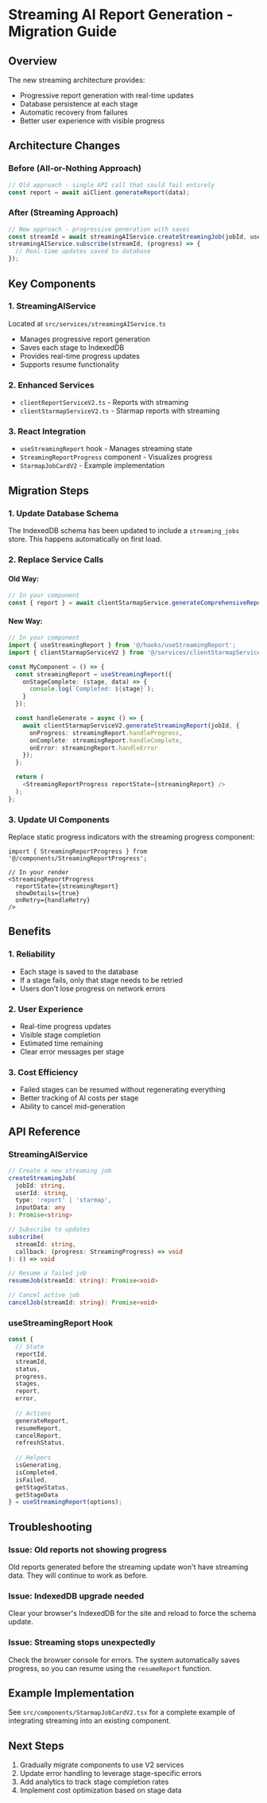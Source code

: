 # Streaming AI Report Generation - Migration Guide

## Overview

The new streaming architecture provides:
- Progressive report generation with real-time updates
- Database persistence at each stage
- Automatic recovery from failures
- Better user experience with visible progress

## Architecture Changes

### Before (All-or-Nothing Approach)
```typescript
// Old approach - single API call that could fail entirely
const report = await aiClient.generateReport(data);
```

### After (Streaming Approach)
```typescript
// New approach - progressive generation with saves
const streamId = await streamingAIService.createStreamingJob(jobId, userId, 'report', data);
streamingAIService.subscribe(streamId, (progress) => {
  // Real-time updates saved to database
});
```

## Key Components

### 1. StreamingAIService
Located at `src/services/streamingAIService.ts`

- Manages progressive report generation
- Saves each stage to IndexedDB
- Provides real-time progress updates
- Supports resume functionality

### 2. Enhanced Services
- `clientReportServiceV2.ts` - Reports with streaming
- `clientStarmapServiceV2.ts` - Starmap reports with streaming

### 3. React Integration
- `useStreamingReport` hook - Manages streaming state
- `StreamingReportProgress` component - Visualizes progress
- `StarmapJobCardV2` - Example implementation

## Migration Steps

### 1. Update Database Schema
The IndexedDB schema has been updated to include a `streaming_jobs` store. This happens automatically on first load.

### 2. Replace Service Calls

#### Old Way:
```typescript
// In your component
const { report } = await clientStarmapService.generateComprehensiveReport(jobId);
```

#### New Way:
```typescript
// In your component
import { useStreamingReport } from '@/hooks/useStreamingReport';
import { clientStarmapServiceV2 } from '@/services/clientStarmapServiceV2';

const MyComponent = () => {
  const streamingReport = useStreamingReport({
    onStageComplete: (stage, data) => {
      console.log(`Completed: ${stage}`);
    }
  });

  const handleGenerate = async () => {
    await clientStarmapServiceV2.generateStreamingReport(jobId, {
      onProgress: streamingReport.handleProgress,
      onComplete: streamingReport.handleComplete,
      onError: streamingReport.handleError
    });
  };

  return (
    <StreamingReportProgress reportState={streamingReport} />
  );
};
```

### 3. Update UI Components

Replace static progress indicators with the streaming progress component:

```tsx
import { StreamingReportProgress } from '@/components/StreamingReportProgress';

// In your render
<StreamingReportProgress
  reportState={streamingReport}
  showDetails={true}
  onRetry={handleRetry}
/>
```

## Benefits

### 1. Reliability
- Each stage is saved to the database
- If a stage fails, only that stage needs to be retried
- Users don't lose progress on network errors

### 2. User Experience
- Real-time progress updates
- Visible stage completion
- Estimated time remaining
- Clear error messages per stage

### 3. Cost Efficiency
- Failed stages can be resumed without regenerating everything
- Better tracking of AI costs per stage
- Ability to cancel mid-generation

## API Reference

### StreamingAIService

```typescript
// Create a new streaming job
createStreamingJob(
  jobId: string,
  userId: string,
  type: 'report' | 'starmap',
  inputData: any
): Promise<string>

// Subscribe to updates
subscribe(
  streamId: string,
  callback: (progress: StreamingProgress) => void
): () => void

// Resume a failed job
resumeJob(streamId: string): Promise<void>

// Cancel active job
cancelJob(streamId: string): Promise<void>
```

### useStreamingReport Hook

```typescript
const {
  // State
  reportId,
  streamId,
  status,
  progress,
  stages,
  report,
  error,
  
  // Actions
  generateReport,
  resumeReport,
  cancelReport,
  refreshStatus,
  
  // Helpers
  isGenerating,
  isCompleted,
  isFailed,
  getStageStatus,
  getStageData
} = useStreamingReport(options);
```

## Troubleshooting

### Issue: Old reports not showing progress
Old reports generated before the streaming update won't have streaming data. They will continue to work as before.

### Issue: IndexedDB upgrade needed
Clear your browser's IndexedDB for the site and reload to force the schema update.

### Issue: Streaming stops unexpectedly
Check the browser console for errors. The system automatically saves progress, so you can resume using the `resumeReport` function.

## Example Implementation

See `src/components/StarmapJobCardV2.tsx` for a complete example of integrating streaming into an existing component.

## Next Steps

1. Gradually migrate components to use V2 services
2. Update error handling to leverage stage-specific errors
3. Add analytics to track stage completion rates
4. Implement cost optimization based on stage data

